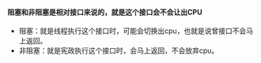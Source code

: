 #### 阻塞和非阻塞是相对接口来说的，就是这个接口会不会让出CPU
- 阻塞：就是线程执行这个接口时，可能会切换出cpu，也就是说曾接口不会马上返回。
- 非阻塞：就是宪政执行这个接口时，会马上返回，不会放弃cpu。
